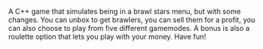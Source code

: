 A C++ game that simulates being in a brawl stars menu, but with some changes. You can unbox to get brawlers, you can sell them for a profit, you can also choose to play from five different gamemodes. A bonus is also a roulette option that lets you play with your money. Have fun!
